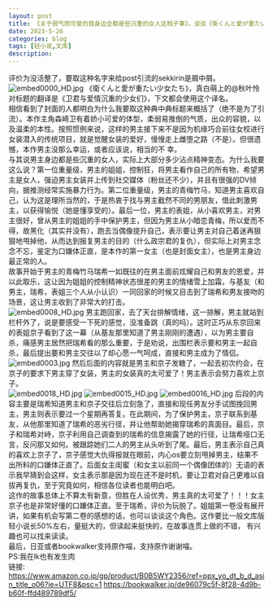 ```yaml
---
layout: post
title: 《关于弱气而可爱的我身边全都是些沉重的女人这档子事》，谈谈《衛くんと愛が重たい少女たち》
date: 2023-5-26
categories: blog
tags: [轻小说,文库]
description: 
---
```

评价为没活整了，要取这种名字来给post引流的sekkirin是屑中屑。
    ![embed0000_HD.jpg](https://p.inari.site/usr/602/6470887c856a6.jpg)
     《衛くんと愛が重たい少女たち》，真白萌上的@秋叶怜对标题的翻译是《卫君与爱情沉重的少女们》，下文都会使用这个译名。<br>
    相信看到了封面的人都明白为什么我要取这种典中典标题来概括了（绝不是为了引流）。本作主角森崎卫有着娇小可爱的体型，柔弱易推倒的气质，出众的容貌，以及温柔的本性。按照惯例来说，这样的男主接下来不是因为机缘巧合前往女校进行女装潜入的传统项目，就是觉醒女装的爱好，慢慢走上雌堕之路（不是）。但很遗憾，本作男主没那么幸运，或者应该说，相当的不 幸。<br>
    与其说男主身边都是些沉重的女人，实际上大部分多少沾点精神变态。为什么我要这么说？第一位重量级，男主的姐姐，控制狂，将男主看作自己的所有物，希望男主是女人，强迫男主女装并上传到社交媒体（粉丝还不少），并且有很强的DV倾向，据推测经常实施暴力行为。第二位重量级，男主的青梅竹马，知道男主喜欢自己，认为这是理所当然的，于是热衷于找与男主截然不同的男朋友，借此刺激男主，以获得愉悦（她是懂享受的）。最后一位，男主的表姐，从小喜欢男主，对男主很好，曾从男主的姐姐的手中保护男主，但因为男主从小暗恋青梅，所以爱而不得，故黑化（其实并没有），跑去当偶像提升自己，表示要让男主对自己着迷再狠狠地甩掉他，从而达到报复男主的目的（什么政宗君的复仇），但实际上对男主念念不忘，鉴定为口嫌体正直，是本作的第一女主（也是封面女主），也是男主身边最正常的人。<br>
    故事开始于男主的青梅竹马瑞希一如既往的在男主面前炫耀自己和男友的恩爱，并以此取乐，这让因为姐姐的控制精神状态很差的男主的情绪雪上加霜，与基友（和男主，瑞希，表姐三个人从小认识）一同回家的时候又目击到了瑞希和男友接吻的场景，这让男主收到了非常大的打击。<br>
    ![embed0008_HD.jpg](https://p.inari.site/usr/602/6470887d52f91.jpg)
    男主跑回家，去了天台排解情绪，这一排解，男主就站到栏杆外了，说是要感受一下死的感觉，没准备跳（真的吗）。这时正巧从东京回来的表姐京子看到了这一幕（从基友那里知道了男主刚刚的遭遇），以为男主要自杀，痛感男主居然把瑞希看的那么重要，于是劝说，出围栏表示要和男主一起自杀，最后提出要和男主交往以了却心愿一气呵成，直接和男主成为了情侣。<br>
    ![embed0003.jpg](https://p.inari.site/usr/602/6470887cd0437.jpg)
    然后后面的内容就是男主和京子发糖了，一起去初次约会，在京子的要求下男主穿了女装，男主的女装真的太可爱了！男主表示会努力喜欢上京子。<br>
    ![embed0018_HD.jpg](https://p.inari.site/usr/602/6470887dcd440.jpg)
    ![embed0015_HD.jpg](https://p.inari.site/usr/602/6470887e40664.jpg)
    ![embed0016_HD.jpg](https://p.inari.site/usr/602/6470887e94f68.jpg)
    后段的内容主要是瑞希知道男主和京子交往后立刻急了，直接和现任男友分手试图挽回男主，男主则表示要过一个星期再答复。在此期间，为了保护男主，京子联系到基友，从他那里知道了瑞希的恶劣行径，并让他帮助她揭穿瑞希的真面目。最后，京子和瑞希对峙，京子利用自己调查到的瑞希的信息揭露了她的行径，让瑞希哑口无言，反问那又如何。被跟踪她们二人的男主从头听到了尾。最后，男主表示自己真的喜欢上京子了，京子感觉大仇得报就在眼前，内心os要立刻甩掉男主，结果不出所料的口嫌体正直了。后面女主闺蜜（和女主以前同一个偶像团体的）无语的表示我早猜到会这样，女主表示那是因为现在还不是时机，要让卫君对自己更难以自拔再复仇，至于究竟如何，相信各位读者也能明白吧。<br>
    这作的故事总体上不算太有新意，但胜在人设优秀，男主真的太可爱了！！！女主京子也是非常好懂的口嫌体正直。至于瑞希，评价为玩脱了。姐姐第一卷没有展开讲，如果有机会写第二卷的感想的话，也可以谈谈这个角色。这作要比一般文库版轻小说长50%左右，量挺大的，但读起来挺快的，在故事连贯上做的不错， 有兴趣也可以找来读读。<br>
    最后，日亚或者bookwalker支持原作喵，支持原作谢谢喵。 <br>
    PS:我在lk也有发生肉<br>
    链接:
    https://www.amazon.co.jp/gp/product/B0B5WY2356/ref=ppx_yo_dt_b_d_asin_title_o06?ie=UTF8&psc=1
    https://bookwalker.jp/de96079c5f-8f28-4d9b-b60f-ffd489789df5/

    













